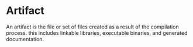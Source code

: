 # Artifact
An artifact is the file or set of files created as a result of the compilation process. this includes linkable libraries, executable binaries, and generated documentation.